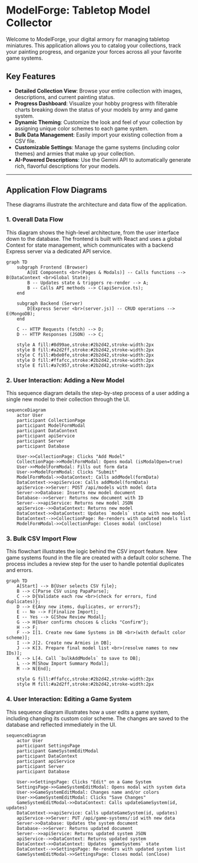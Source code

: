 <!--
 * @file README.md
 * @description This file provides an overview of the ModelForge application, its features, and technical architecture using Mermaid diagrams.
 * This program was written by Stuart Mason October 2025.
-->
# ModelForge: Tabletop Model Collector

Welcome to ModelForge, your digital armory for managing tabletop miniatures. This application allows you to catalog your collections, track your painting progress, and organize your forces across all your favorite game systems.

## Key Features

- **Detailed Collection View**: Browse your entire collection with images, descriptions, and current painting status.
- **Progress Dashboard**: Visualize your hobby progress with filterable charts breaking down the status of your models by army and game system.
- **Dynamic Theming**: Customize the look and feel of your collection by assigning unique color schemes to each game system.
- **Bulk Data Management**: Easily import your existing collection from a CSV file.
- **Customizable Settings**: Manage the game systems (including color themes) and armies that make up your collection.
- **AI-Powered Descriptions**: Use the Gemini API to automatically generate rich, flavorful descriptions for your models.

---

## Application Flow Diagrams

These diagrams illustrate the architecture and data flow of the application.

### 1. Overall Data Flow

This diagram shows the high-level architecture, from the user interface down to the database. The frontend is built with React and uses a global Context for state management, which communicates with a backend Express server via a dedicated API service.

```mermaid
graph TD
    subgraph Frontend (Browser)
        A[UI Components <br>(Pages & Modals)] -- Calls functions --> B(DataContext <br>Global State);
        B -- Updates state & triggers re-render --> A;
        B -- Calls API methods --> C(apiService.ts);
    end

    subgraph Backend (Server)
        D[Express Server <br>(server.js)] -- CRUD operations --> E(MongoDB);
    end

    C -- HTTP Requests (fetch) --> D;
    D -- HTTP Responses (JSON) --> C;

    style A fill:#8d99ae,stroke:#2b2d42,stroke-width:2px
    style B fill:#a2d2ff,stroke:#2b2d42,stroke-width:2px
    style C fill:#bde0fe,stroke:#2b2d42,stroke-width:2px
    style D fill:#ffafcc,stroke:#2b2d42,stroke-width:2px
    style E fill:#a7c957,stroke:#2b2d42,stroke-width:2px
```

### 2. User Interaction: Adding a New Model

This sequence diagram details the step-by-step process of a user adding a single new model to their collection through the UI.

```mermaid
sequenceDiagram
    actor User
    participant CollectionPage
    participant ModelFormModal
    participant DataContext
    participant apiService
    participant Server
    participant Database

    User->>CollectionPage: Clicks "Add Model"
    CollectionPage->>ModelFormModal: Opens modal (isModalOpen=true)
    User->>ModelFormModal: Fills out form data
    User->>ModelFormModal: Clicks "Submit"
    ModelFormModal->>DataContext: Calls addModel(formData)
    DataContext->>apiService: Calls addModel(formData)
    apiService->>Server: POST /api/models with model data
    Server->>Database: Inserts new model document
    Database-->>Server: Returns new document with ID
    Server-->>apiService: Returns new model JSON
    apiService-->>DataContext: Returns new model
    DataContext->>DataContext: Updates `models` state with new model
    DataContext-->>CollectionPage: Re-renders with updated models list
    ModelFormModal->>CollectionPage: Closes modal (onClose)
```

### 3. Bulk CSV Import Flow

This flowchart illustrates the logic behind the CSV import feature. New game systems found in the file are created with a default color scheme. The process includes a review step for the user to handle potential duplicates and errors.

```mermaid
graph TD
    A[Start] --> B{User selects CSV file};
    B --> C[Parse CSV using PapaParse];
    C --> D{Validate each row <br>(check for errors, find duplicates)};
    D --> E{Any new items, duplicates, or errors?};
    E -- No --> F[Finalize Import];
    E -- Yes --> G[Show Review Modal];
    G --> H{User confirms choices & clicks "Confirm"};
    H --> F;
    F --> I[1. Create new Game Systems in DB <br>(with default color scheme)];
    I --> J[2. Create new Armies in DB];
    J --> K[3. Prepare final model list <br>(resolve names to new IDs)];
    K --> L[4. Call `bulkAddModels` to save to DB];
    L --> M[Show Import Summary Modal];
    M --> N[End];

    style G fill:#ffafcc,stroke:#2b2d42,stroke-width:2px
    style M fill:#a2d2ff,stroke:#2b2d42,stroke-width:2px
```

### 4. User Interaction: Editing a Game System

This sequence diagram illustrates how a user edits a game system, including changing its custom color scheme. The changes are saved to the database and reflected immediately in the UI.

```mermaid
sequenceDiagram
    actor User
    participant SettingsPage
    participant GameSystemEditModal
    participant DataContext
    participant apiService
    participant Server
    participant Database

    User->>SettingsPage: Clicks "Edit" on a Game System
    SettingsPage->>GameSystemEditModal: Opens modal with system data
    User->>GameSystemEditModal: Changes name and/or colors
    User->>GameSystemEditModal: Clicks "Save Changes"
    GameSystemEditModal->>DataContext: Calls updateGameSystem(id, updates)
    DataContext->>apiService: Calls updateGameSystem(id, updates)
    apiService->>Server: PUT /api/game-systems/:id with new data
    Server->>Database: Updates the system document
    Database-->>Server: Returns updated document
    Server-->>apiService: Returns updated system JSON
    apiService-->>DataContext: Returns updated system
    DataContext->>DataContext: Updates `gameSystems` state
    DataContext-->>SettingsPage: Re-renders with updated system list
    GameSystemEditModal->>SettingsPage: Closes modal (onClose)
```
